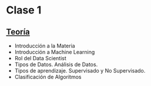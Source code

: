 # Clase 1

## [Teoría](teoria/clase1.pdf)

* Introducción a la Materia
* Introducción a Machine Learning
* Rol del Data Scientist
* Tipos de Datos. Análisis de Datos.
* Tipos de aprendizaje. Supervisado y No Supervisado.
* Clasificación de Algoritmos
